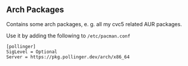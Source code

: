 ## Arch Packages
Contains some arch packages, e. g. all my cvc5 related AUR packages.

Use it by adding the following to `/etc/pacman.conf`
```
[pollinger]
SigLevel = Optional
Server = https://pkg.pollinger.dev/arch/x86_64
```

